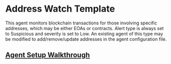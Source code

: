 # Address Watch Template

This agent monitors blockchain transactions for those involving specific addresses, which may be either EOAs or contracts.
Alert type is always set to Suspicious and severity is set to Low. An existing agent of this type may be modified to add/remove/update
addresses in the agent configuration file.

## [Agent Setup Walkthrough](SETUP.md)
